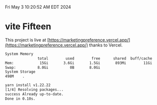 Fri May  3 10:20:52 AM EDT 2024

# vite Fifteen


This project is live at [https://marketingpreference.vercel.app/](https://marketingpreference.vercel.app/) thanks to Vercel.

```bash
System Memory
               total        used        free      shared  buff/cache   available
Mem:            15Gi       3.6Gi       1.5Gi       893Mi        11Gi        11Gi
Swap:          8.0Gi          0B       8.0Gi
System Storage
498M	.
```
```bash
yarn install v1.22.22
[1/4] Resolving packages...
success Already up-to-date.
Done in 0.10s.
```
